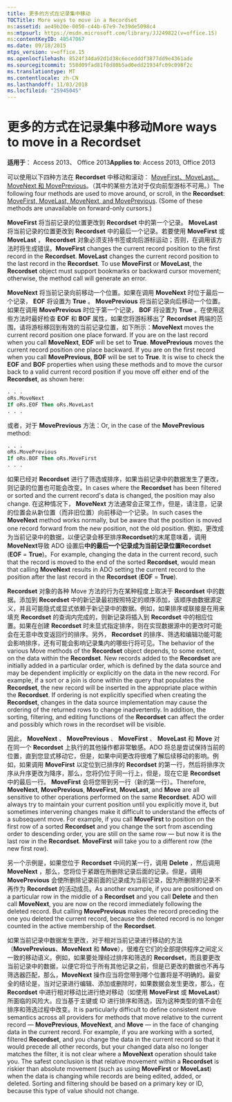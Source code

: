 ```yaml
---
title: 更多的方式在记录集中移动
TOCTitle: More ways to move in a Recordset
ms:assetid: ae49b20e-0050-c44b-67e9-7e39de5098c4
ms:mtpsurl: https://msdn.microsoft.com/library/JJ249822(v=office.15)
ms:contentKeyID: 48547067
ms.date: 09/18/2015
mtps_version: v=office.15
ms.openlocfilehash: 8524f34da92d1d38c6ecedddf3877dd9e4361ade
ms.sourcegitcommit: 558d09fad81f8d80b5ad0edd21934fc09c098f2c
ms.translationtype: MT
ms.contentlocale: zh-CN
ms.lasthandoff: 11/03/2018
ms.locfileid: "25945045"
---
```

# <a name="more-ways-to-move-in-a-recordset"></a><span data-ttu-id="59a4d-102">更多的方式在记录集中移动</span><span class="sxs-lookup"><span data-stu-id="59a4d-102">More ways to move in a Recordset</span></span>

<span data-ttu-id="59a4d-103">**适用于**： Access 2013、 Office 2013</span><span class="sxs-lookup"><span data-stu-id="59a4d-103">**Applies to**: Access 2013, Office 2013</span></span>

<span data-ttu-id="59a4d-p101">可以使用以下四种方法在 **Recordset** 中移动和滚动： [MoveFirst、MoveLast、MoveNext 和 MovePrevious](movefirst-movelast-movenext-and-moveprevious-methods-ado.md)。（其中的某些方法对于仅向前型游标不可用。）</span><span class="sxs-lookup"><span data-stu-id="59a4d-p101">The following four methods are used to move around, or scroll, in the **Recordset**: [MoveFirst, MoveLast, MoveNext, and MovePrevious](movefirst-movelast-movenext-and-moveprevious-methods-ado.md). (Some of these methods are unavailable on forward-only cursors.)</span></span>

<span data-ttu-id="59a4d-p102">**MoveFirst** 将当前记录的位置更改到 **Recordset** 中的第一个记录。 **MoveLast** 将当前记录的位置更改到 **Recordset** 中的最后一个记录。若要使用 **MoveFirst** 或 **MoveLast** ， **Recordset** 对象必须支持书签或向后游标运动；否则，在调用该方法时将生成错误。</span><span class="sxs-lookup"><span data-stu-id="59a4d-p102">**MoveFirst** changes the current record position to the first record in the **Recordset**. **MoveLast** changes the current record position to the last record in the **Recordset**. To use **MoveFirst** or **MoveLast**, the **Recordset** object must support bookmarks or backward cursor movement; otherwise, the method call will generate an error.</span></span>

<span data-ttu-id="59a4d-p103">**MoveNext** 将当前记录向前移动一个位置。如果在调用 **MoveNext** 时位于最后一个记录， **EOF** 将设置为 **True** 。 **MovePrevious** 将当前记录向后移动一个位置。如果在调用 **MovePrevious** 时位于第一个记录， **BOF** 将设置为 **True** 。在使用这些方法时最好检查 **EOF** 和 **BOF** 属性，如果您将游标移出了 **Recordset** 两端的范围，请将游标移回到有效的当前记录位置，如下所示：</span><span class="sxs-lookup"><span data-stu-id="59a4d-p103">**MoveNext** moves the current record position one place forward. If you are on the last record when you call **MoveNext**, **EOF** will be set to **True**. **MovePrevious** moves the current record position one place backward. If you are on the first record when you call **MovePrevious**, **BOF** will be set to **True**. It is wise to check the **EOF** and **BOF** properties when using these methods and to move the cursor back to a valid current record position if you move off either end of the **Recordset**, as shown here:</span></span>

```vb
. . . 
oRs.MoveNext 
If oRs.EOF Then oRs.MoveLast 
. . . 
```

<span data-ttu-id="59a4d-114">或者，对于 **MovePrevious** 方法：</span><span class="sxs-lookup"><span data-stu-id="59a4d-114">Or, in the case of the **MovePrevious** method:</span></span>

```vb
. . . 
oRs.MovePrevious 
If oRs.BOF Then oRs.MoveFirst 
. . . 
```

<span data-ttu-id="59a4d-115">如果已经对 **Recordset** 进行了筛选或排序，如果当前记录中的数据发生了更改，则记录的位置也可能会改变。</span><span class="sxs-lookup"><span data-stu-id="59a4d-115">In cases where the **Recordset** has been filtered or sorted and the current record's data is changed, the position may also change.</span></span> <span data-ttu-id="59a4d-116">在这种情况下， **MoveNext** 方法通常会正常工作，但是，请注意，记录的位置会从新位置（而非旧位置）向前移动一个记录。</span><span class="sxs-lookup"><span data-stu-id="59a4d-116">In such cases the **MoveNext** method works normally, but be aware that the position is moved one record forward from the new position, not the old position.</span></span> <span data-ttu-id="59a4d-117">例如，更改成为当前记录中的数据，以便记录会移至排序**Recordset**的末尾意味着，调用**MoveNext**导致 ADO 设置后**中的最后一个记录成为当前记录位置Recordset** (**EOF** = **True**)。</span><span class="sxs-lookup"><span data-stu-id="59a4d-117">For example, changing the data in the current record, such that the record is moved to the end of the sorted **Recordset**, would mean that calling **MoveNext** results in ADO setting the current record to the position after the last record in the **Recordset** (**EOF** = **True**).</span></span>

<span data-ttu-id="59a4d-p105">**Recordset** 对象的各种 Move 方法的行为在某种程度上取决于 **Recordset** 中的数据。添加到 **Recordset** 中的新记录最初按照特定的顺序添加，该顺序由数据源定义，并且可能隐式或显式依赖于新记录中的数据。例如，如果排序或联接是在用来填充 **Recordset** 的查询内完成的，则新记录将插入到 **Recordset** 中的相应位置。如果在创建 **Recordset** 时未显式指定排序，则在实现数据源中的更改时可能会在无意中改变返回行的排序。另外， **Recordset** 的排序、筛选和编辑功能可能会影响排序，还有可能会影响记录集内的哪些行将可见。</span><span class="sxs-lookup"><span data-stu-id="59a4d-p105">The behavior of the various Move methods of the **Recordset** object depends, to some extent, on the data within the **Recordset**. New records added to the **Recordset** are initially added in a particular order, which is defined by the data source and may be dependent implicitly or explicitly on the data in the new record. For example, if a sort or a join is done within the query that populates the **Recordset**, the new record will be inserted in the appropriate place within the **Recordset**. If ordering is not explicitly specified when creating the **Recordset**, changes in the data source implementation may cause the ordering of the returned rows to change inadvertently. In addition, the sorting, filtering, and editing functions of the **Recordset** can affect the order and possibly which rows in the recordset will be visible.</span></span>

<span data-ttu-id="59a4d-p106">因此， **MoveNext** 、 **MovePrevious** 、 **MoveFirst** 、 **MoveLast** 和 **Move** 对在同一个 **Recordset** 上执行的其他操作都非常敏感。ADO 将总是尝试保持当前的位置，直到您显式移动它，但是，如果中间更改将很难了解后续移动的影响。例如，如果调用 **MoveFirst** 以定位到已排序的 **Recordset** 的第一行，然后将排序次序从升序更改为降序，那么，您将仍位于同一行上，但是，现在它是 **Recordset** 中的最后一行。 **MoveFirst** 会将您带到另一行（新的第一行）。</span><span class="sxs-lookup"><span data-stu-id="59a4d-p106">Therefore, **MoveNext**, **MovePrevious**, **MoveFirst**, **MoveLast**, and **Move** are all sensitive to other operations performed on the same **Recordset**. ADO will always try to maintain your current position until you explicitly move it, but sometimes intervening changes make it difficult to understand the effects of a subsequent move. For example, if you call **MoveFirst** to position on the first row of a sorted **Recordset** and you change the sort from ascending order to descending order, you are still on the same row — but now it is the last row in the **Recordset**. **MoveFirst** will take you to a different row (the new first row).</span></span>

<span data-ttu-id="59a4d-p107">另一个示例是，如果您位于 **Recordset** 中间的某一行，调用 **Delete** ，然后调用 **MoveNext** ，那么，您将位于紧跟在所删除记录后面的记录。但是，调用 **MovePrevious** 会使所删除记录前面的记录成为当前记录，因为所删除的记录不再作为 **Recordset** 的活动成员。</span><span class="sxs-lookup"><span data-stu-id="59a4d-p107">As another example, if you are positioned on a particular row in the middle of a **Recordset** and you call **Delete** and then call **MoveNext**, you are now on the record immediately following the deleted record. But calling **MovePrevious** makes the record preceding the one you deleted the current record, because the deleted record is no longer counted in the active membership of the **Recordset**.</span></span>

<span data-ttu-id="59a4d-p108">如果当前记录中数据发生更改，对于相对当前记录进行移动的方法（**MovePrevious**、**MoveNext** 和 **Move**），很难在它们的全部提供程序之间定义一致的移动语义。例如，如果要处理经过排序和筛选的 **Recordset**，而且要更改当前记录中的数据，以便它将位于所有其他记录之前，但是已更改的数据也不再与筛选器匹配，那么，**MoveNext** 操作应当将您带到哪个位置将是不明确的。最安全的结论是，当对记录进行编辑、添加或删除时，如果数据会发生更改，那么，在 **Recordset** 中进行相对移动比进行绝对移动（如使用 **MoveFirst** 或 **MoveLast**）所面临的风险大。应当基于主键或 ID 进行排序和筛选，因为这种类型的值不会在排序和筛选过程中改变。</span><span class="sxs-lookup"><span data-stu-id="59a4d-p108">It is particularly difficult to define consistent move semantics across all providers for methods that move relative to the current record — **MovePrevious**, **MoveNext**, and **Move** — in the face of changing data in the current record. For example, if you are working with a sorted, filtered **Recordset**, and you change the data in the current record so that it would precede all other records, but your changed data also no longer matches the filter, it is not clear where a **MoveNext** operation should take you. The safest conclusion is that relative movement within a **Recordset** is riskier than absolute movement (such as using **MoveFirst** or **MoveLast**) when the data is changing while records are being edited, added, or deleted. Sorting and filtering should be based on a primary key or ID, because this type of value should not change.</span></span>

